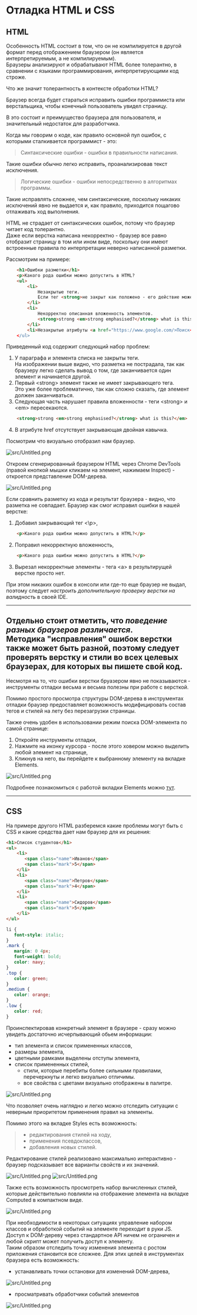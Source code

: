 # Отладка HTML и CSS 
## HTML
Особенность HTML состоит в том, что он не компилируется в другой формат перед отображением браузером (он является интерпретируемым, а не компилируемым).    
Браузеры анализируют и обрабатывают HTML более толерантно, в сравнении с языками программирования, интерпретирующими код строже.

Что же значит толерантность в контексте обработки HTML?

Браузер всегда будет стараться исправить ошибки программиста или верстальщика, чтобы конечный пользователь увидел страницу. 

В это состоит и преимущество браузера для пользователя, и значительный недостаток для разработчика.

Когда мы говорим о коде, как правило основной пул ошибок, с которыми сталкивается программист - это:
>Синтаксические ошибки - ошибки в правильности написания.    

Такие ошибки обычно легко исправить, проанализировав текст исключения.

>Логические ошибки - ошибки непосредственно в алгоритмах программы.    

Такие исправлять сложнее, чем синтаксические, поскольку никаких исключений явно не выдается и, как правило, приходится пощагово отлаживать ход выполнения.

HTML не страдает от синтаксических ошибок, потому что браузер читает код толерантно.    
Даже если верстка написана некорректно - браузер все равно отобразит страницу в том или ином виде, поскольку они имеют встроенные правила по интерпретации неверно написанной разметки.

Рассмотрим на примере:
```html
    <h1>Ошибки разметки</h1>
    <p>Какого рода ошибки можно допустить в HTML?
    <ul>
        <li>
            Незакрытые теги. 
            Если тег <strong>не закрыт как положено - его действие может распространяться на лишние области.
        </li>
        <li>
            Некорректно описанная вложенность элементов. 
            <strong>strong <em>strong emphasised?</strong> what is this?</em>
        </li>
        <li>Незакрытые атрибуты <a href="https://www.google.com/>Поиск</a></li>
    </ul>
```

Приведенный код содержит следующий набор проблем:
1. У параграфа и элемента списка не закрыты теги.  
   На изображении выше видно, что разметка не пострадала, так как браузеру легко сделать вывод о том, где заканчивается один элемент и начинается другой.
2. Первый \<strong> элемент также не имеет закрывающего тега.    
   Это уже более проблематично, так как сложно сказать, где элемент должен заканчиваться.
3. Следующая часть нарушает правила вложенности - теги \<strong> и \<em> пересекаются.    
```html
    <strong>strong <em>strong emphasised?</strong> what is this?</em>
```
4. В атрибуте href отсутствует закрывающая двойная кавычка.

Посмотрим что визуально отобразил нам браузер.

![src/Untitled.png](resources/html_syntax_error.png)

Откроем сгенерированный браузером HTML через Chrome DevTools (правой кнопкой мышки кликаем на элемент, нажимаем Inspect) - откроется представление DOM-дерева.

![src/Untitled.png](resources/html_syntax_browser.png)

Если сравнить разметку из кода и результат браузера - видно, что разметка не совпадает.
Браузер как смог исправил ошибки в нашей верстке:
1. Добавил закрывающий тег <\p>,
```html
    <p>Какого рода ошибки можно допустить в HTML?</p>
```
2. Поправил некорректную вложенность,
```html
    <p>Какого рода ошибки можно допустить в HTML?</p>
```
3. Вырезал некорректные элементы - тега \<a> в результирущей верстке просто нет.

При этом никаких ошибок в консоли или где-то еще браузер не выдал, поэтому следует *настроить дополнительную проверку верстки на валидность* в своей IDE.

---
Отдельно стоит отметить, что *поведение разных браузеров различается*.   
Методика "исправления" ошибок верстки также может быть разной, поэтому следует проверять верстку и стили во всех целевых браузерах, для которых вы пишете свой код.
---

Несмотря на то, что ошибки верстки бруазером явно не показываются - инструменты отладки весьма и весьма полезны при работе с версткой.

Помимо простого просмотра структуры DOM-дерева в инструментах отладки браузер предоставляет возможность модифицировать состав тегов и стилей на лету без перезагрузки страницы.

Также очень удобен в использовании режим поиска DOM-элемента по самой странице:
1. Откройте инструменты отладки,
2. Нажмите на иконку курсора - после этого ховером можно выделить любой элемент на странице, 
3. Кликнув на него, вы перейдете к выбранному элементу на вкладке Elements.  

![src/Untitled.png](resources/elements_visual_search.png)

Подробнее познакомиться с работой вкладки Elements можно [тут](https://developer.chrome.com/docs/devtools/dom/).


---
## CSS
На примере другого HTML разберемся какие проблемы могут быть с CSS и какие средства дает нам браузер для их решения: 
```html
<h1>Список студентов</h1>
<ul>
    <li>
       <span class="name">Иванов</span>
       <span class="mark">5</span>
    </li>
    <li>
       <span class="name">Петров</span>
       <span class="mark">4</span>
    </li>
    <li>
       <span class="name">Сидоров</span>
       <span class="mark">5</span>
    </li>
</ul>
```
```css
li {
   font-style: italic;
}
.mark {
   margin: 0 4px;
   font-weight: bold;
   color: navy;
}
.top {
   color: green;
}
.medium {
   color: orange;
}
.low {
   color: red;
}
```
Проинспектировав конкретный элемент в браузере - сразу можно увидеть достаточно исчерпывающий обьем информации:
* тип элемента и список примененных классов,
* размеры элемента,
* цветными рамками выделены отступы элемента,
* список примененных стилей,
  * стили, которые перебиты более сильными правилами, перечеркнуты и легко визуально отличимы.
  * все свойства с цветами визуально отображены в палитре.

![src/Untitled.png](resources/html_element_css.png)

Что позволяет очень наглядно и легко можно отследить ситуации с неверным приоритетом применения правил на элементы.

Помимо этого на вкладке Styles есть возможность:
>* редактирования стилей на ходу,
>* применения псевдоклассов,
>* добавления новых стилей.

Редактирование стилей реализовано максимально интерактивно - браузер подсказывает все варианты свойств и их значений.

![src/Untitled.png](resources/css_autocomplete1.png)
![src/Untitled.png](resources/css_autocomplete2.png)


Также есть возможность просмотреть набор вычисленных стилей, которые действительно повлияли на отображение элемента на вкладке Computed в компактном виде.

![src/Untitled.png](resources/html_css_computed.png)

При необходимости в некоторых ситуациях управление набором классов и обработкой событий на элементе переходит в руки JS.   
Доступ к DOM-дереву через стандартное API ничем не ограничен и любой скрипт может получить доступ к элементу.  
Таким образом отследить точку изменения элемента с ростом приложения становится все сложнее.
Для этих целей в инструментах браузера есть возможность:
* устанавливать точки остановки для изменений DOM-дерева,

![src/Untitled.png](resources/html_dom_breakpoints.png)
* просматривать обработчики событий элементов

![src/Untitled.png](resources/html_event_listeners.png)
